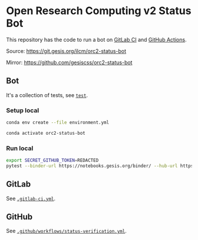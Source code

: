 # Open Research Computing v2  Status Bot

This repository has the code to run a bot on [GitLab CI](https://docs.gitlab.com/ee/ci/) and [GitHub Actions](https://github.com/features/actions).

Source: https://git.gesis.org/ilcm/orc2-status-bot

Mirror: https://github.com/gesiscss/orc2-status-bot

## Bot

It's a collection of tests, see [`test`](test).

### Setup local

```bash
conda env create --file environment.yml
```

```bash
conda activate orc2-status-bot
```

### Run local

```bash
export SECRET_GITHUB_TOKEN=REDACTED
pytest --binder-url https://notebooks.gesis.org/binder/ --hub-url https://notebooks.gesis.org/binder/jupyter/ test
```

## GitLab

See [`.gitlab-ci.yml`](.gitlab-ci.yml).

## GitHub

See [`.github/workflows/status-verification.yml`](.github/workflows/status-verification.yml).
